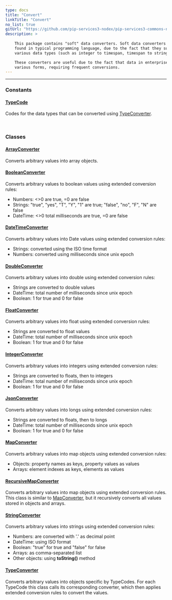 ```yaml
---
type: docs
title: "Convert"
linkTitle: "Convert"
no_list: true
gitUrl: "https://github.com/pip-services3-nodex/pip-services3-commons-nodex"
description: >
   
    This package contains "soft" data converters. Soft data converters differ from the data conversion algorithms 
    found in typical programming language, due to the fact that they support rare conversions between 
    various data types (such as integer to timespan, timespan to string, and so on).

    These converters are useful due to the fact that data in enterprise systems is represented in 
    various forms, requiring frequent conversions.  
---
```

---

<div class="module-body"> 

### Constants

#### [TypeCode](type_code)
Codes for the data types that can be
converted using [TypeConverter](type_converter).

<br>

### Classes

#### [ArrayConverter](array_converter)
Converts arbitrary values into array objects.

#### [BooleanConverter](boolean_converter)
Converts arbitrary values to boolean values using extended conversion rules:
- Numbers: <>0 are true, =0 are false
- Strings: "true", "yes", "T", "Y", "1" are true; "false", "no", "F", "N" are false
- DateTime: <>0 total milliseconds are true, =0 are false

#### [DateTimeConverter](date_time_converter)
Converts arbitrary values into Date values using extended conversion rules:
- Strings: converted using the ISO time format
- Numbers: converted using milliseconds since unix epoch

#### [DoubleConverter](double_converter)
Converts arbitrary values into double using extended conversion rules:
- Strings are converted to double values
- DateTime: total number of milliseconds since unix epoсh
- Boolean: 1 for true and 0 for false

#### [FloatConverter](float_сonverter)
Converts arbitrary values into float using extended conversion rules:
- Strings are converted to float values
- DateTime: total number of milliseconds since unix epoсh
- Boolean: 1 for true and 0 for false

#### [IntegerConverter](integer_converter)
Converts arbitrary values into integers using extended conversion rules:
- Strings are converted to floats, then to integers
- DateTime: total number of milliseconds since unix epoсh
- Boolean: 1 for true and 0 for false

#### [JsonConverter](json_converter)
Converts arbitrary values into longs using extended conversion rules:
- Strings are converted to floats, then to longs
- DateTime: total number of milliseconds since unix epoсh
- Boolean: 1 for true and 0 for false

#### [MapConverter](map_converter)
Converts arbitrary values into map objects using extended conversion rules:
- Objects: property names as keys, property values as values
- Arrays: element indexes as keys, elements as values

#### [RecursiveMapConverter](recursive_map_converter)
Converts arbitrary values into map objects using extended conversion rules.
This class is similar to [MapConverter](map_converter), but it recursively converts all values
stored in objects and arrays.

#### [StringConverter](string_converter)
Converts arbitrary values into strings using extended conversion rules:
- Numbers: are converted with '.' as decimal point
- DateTime: using ISO format
- Boolean: "true" for true and "false" for false
- Arrays: as comma-separated list
- Other objects: using **toString()** method

#### [TypeConverter](type_converter)
Converts arbitrary values into objects specific by TypeCodes.
For each TypeCode this class calls its corresponding converter, which then applies
extended conversion rules to convert the values.

</div>
